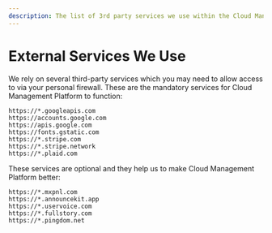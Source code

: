 ```yaml
---
description: The list of 3rd party services we use within the Cloud Management Platform
---
```


# External Services We Use

We rely on several third-party services which you may need to allow access to via your personal firewall. These are the mandatory services for Cloud Management Platform to function:

```text
https://*.googleapis.com
https://accounts.google.com
https://apis.google.com
https://fonts.gstatic.com
https://*.stripe.com
https://*.stripe.network
https://*.plaid.com
```

These services are optional and they help us to make Cloud Management Platform better:

```text
https://*.mxpnl.com
https://*.announcekit.app
https://*.uservoice.com
https://*.fullstory.com
https://*.pingdom.net
```
